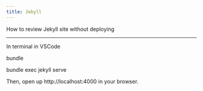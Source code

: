 ```yaml
---
title: Jekyll
---
```


How to review Jekyll site without deploying 

---
In terminal in VSCode

bundle  
  
bundle exec jekyll serve  
  
Then, open up http://localhost:4000 in your browser.